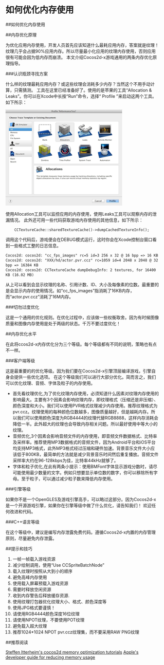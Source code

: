 如何优化内存使用
===

##如何优化内存使用

##内存优化原理

为优化应用内存使用，开发人员首先应该知道什么最耗应用内存，答案就是纹理！
纹理几乎会占据90%应用内存。所以尽量最小化应用的纹理内存使用，否则应用很有可能会因为低内存而崩溃。
本文介绍Cocos2d-x游戏通用的两条内存优化原理指导。

###认识瓶颈寻找方案

什么样的纹理最耗应用内存？或这些纹理会消耗多少内存？当然这个不用手动计算，只需猜测。
工具在这里已经准备好了。使用的是苹果的工具“Allocation & Leaks”。你可以在Xcode中长按“Run”命令，选择“ Profile ”来启动这两个工具。如下所示：

![img56.png](res/img56.png)

使用Allocation工具可以监控应用的内存使用，使用Leaks工具可以观察内存的泄漏情况。
此外还可用一些代码获取游戏内存使用的其他信息，如下所示：

```
    CCTextureCache::sharedTextureCache()->dumpCachedTextureInfo();
```

调用这个代码后，游戏便会在DEBUG模式运行，这时你会在Xcode控制台窗口看到一些格式工整的日志信息。

```
Cocos2d: cocos2d: "cc_fps_images" rc=5 id=3 256 x 32 @ 16 bpp => 16 KB
Cocos2d: cocos2d: "XXX/hd/actor.pvr.ccz" rc=1059 id=4 2048 x 2048 @ 32 bpp => 16384 KB
Cocos2d: cocos2d: CCTextureCache dumpDebugInfo: 2 textures, for 16400 KB (16.02 MB)
```

从上可以看到会显示纹理的名称、引用计数、ID、大小及每像素的位数。最重要的是会显示内存的使用情况。如“cc_fps_images”指消耗了16KB内存，而“actor.pvr.ccz”消耗了16M内存。

###切勿过度优化

这是一个通用的优化规则。在优化过程中，应该做一些权衡取舍。因为有时候图像质量和图像内存使用是处于两级的状态。千万不要过度优化！

##内存优化水平

在此将ccos2d-x内存优化分为三个等级。每个等级都有不同的说明，策略也有点不一样。

###客户端等级

这是最重要的的优化等级。因为我们要在Cocos2d-x引擎顶层编译游戏，引擎自身会提供一些优化选项。
在这个等级我们可以进行大部分优化。简而言之，我们可以优化纹理、音频、字体及粒子的内存使用。

- 首先看纹理优化,为了优化纹理内存使用，必须知道什么因素对纹理内存使用的影响最大。主要有3个因素会影响纹理内存，即纹理格式（压缩还是非压缩）、颜色深度和大小。我们可以使用PVR格式纹理减少内存使用。推荐纹理格式为pvr.ccz。纹理使用的每种颜色位数越多，图像质量越好，但是越耗内存。所以我们可以使用颜色深度为RGB4444的纹理代替RGB8888，这样内存消耗会降低一半。此外超大的纹理也会导致内存相关问题。所以最好使用中等大小的纹理。
- 音频优化,3个因素会影响音频文件的内存使用，即音频文件数据格式、比特率及采样率。推荐使用MP3数据格式的音频文件，因为Android平台和iOS平台均支持MP3格式，此外MP3格式经过压缩和硬件加速。背景音乐文件大小应该低于800KB，最简单的方法就是减少背景音乐时间然后重复播放。音频文件采样率大约在96-128kbps为佳，比特率44kHz就够了。
- 字体和粒子优化,在此有两条小提示：使用BMFont字体显示游戏分数时，请尽可能使用最少数量的文字。例如只想要显示单位数的数字，你可以移除所有字母。至于粒子，可以通过减少粒子数来降低内存使用。

###引擎等级

如果你不是一个OpenGLES及游戏引擎高手，可以略过这部分。因为Cocos2d-x是一个开源游戏引擎，如果你在引擎等级中做了什么优化，请告知我们！
欢迎任何改进和代码。

###C++语言等级

在这个等级中，建议是编写内存泄露免费代码。遵循Cocos2d-x内置的内存管理原则，尽量避免内存泄露。

##提示和技巧

1. 一帧一帧载入游戏资源
2. 减少绘制调用，使用“Use CCSpriteBatchNode”
3. 载入纹理时按照从大到小的顺序
4. 避免高峰内存使用
5. 使用载入屏幕预载入游戏资源
6. 需要时释放空闲资源
7. 收到内存警告后释放缓存资源.
8. 使用纹理打包器优化纹理大小、格式、颜色深度等
9. 使用JPG格式要谨慎！
10. 请使用RGB4444颜色深度16位纹理
11. 请使用NPOT纹理，不要使用POT纹理
12. 避免载入超大纹理
13. 推荐1024*1024 NPOT pvr.ccz纹理集，而不要采用RAW PNG纹理

##推荐阅读

[Steffen Itterheim's cocos2d memory optimization tutorials](http://www.learn-cocos2d.com/2012/11/optimize-memory-usage-bundle-size-cocos2d-app/)
[Apple's developer guide for reducing memory usage](http://developer.apple.com/library/ios/#documentation/3DDrawing/Conceptual/OpenGLES_ProgrammingGuide/TechniquesForWorkingWithTextureData/TechniquesForWorkingWithTextureData.html)